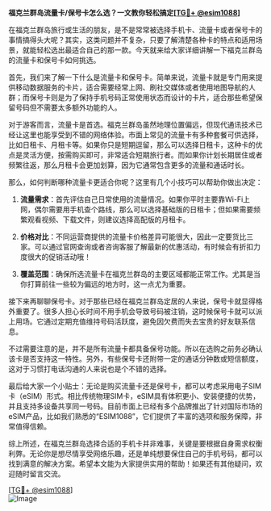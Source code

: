 **福克兰群岛流量卡/保号卡怎么选？一文教你轻松搞定[[TG💪+ @esim1088](https://t.me/s/esim1088)]**

在福克兰群岛旅行或生活的朋友，是不是常常被选择手机卡、流量卡或者保号卡的事情搞得头大呢？其实，这类问题并不复杂，只要了解清楚各种卡的特点和适用场景，就能轻松选出最适合自己的那一款。今天就来给大家详细讲解一下福克兰群岛的流量卡和保号卡如何挑选。

首先，我们来了解一下什么是流量卡和保号卡。简单来说，流量卡就是专门用来提供移动数据服务的卡片，适合需要经常上网、刷社交媒体或者使用地图导航的人群；而保号卡则是为了保持手机号码正常使用状态而设计的卡片，适合那些希望保留号码但不需要太多额外功能的人。

对于游客而言，流量卡是首选。福克兰群岛虽然地理位置偏远，但现代通讯技术已经让这里也能享受到不错的网络体验。市面上常见的流量卡有多种套餐可供选择，比如日租卡、月租卡等。如果你只是短期逗留，那么可以选择日租卡，这种卡的优点是灵活方便，按需购买即可，非常适合短期旅行者。而如果你计划长期居住或者频繁往返，那么月租卡会更加划算，因为它通常包含更多的流量和通话时长。

那么，如何判断哪种流量卡更适合你呢？这里有几个小技巧可以帮助你做出决定：

1. **流量需求**：首先评估自己日常使用的流量情况。如果你平时主要靠Wi-Fi上网，偶尔需要用手机查个路线，那么可以选择基础版的日租卡；但如果需要频繁观看视频、下载文件，则建议选择高配版的月租卡。
   
2. **价格对比**：不同运营商提供的流量卡价格差异可能很大，因此一定要货比三家。可以通过官网查询或者咨询客服了解最新的优惠活动，有时候会有折扣力度很大的促销活动哦！

3. **覆盖范围**：确保所选流量卡在福克兰群岛的主要区域都能正常工作。尤其是当你打算前往一些较为偏远的地方时，这一点尤为重要。

接下来再聊聊保号卡。对于那些已经在福克兰群岛定居的人来说，保号卡就显得格外重要了。很多人担心长时间不用手机会导致号码被注销，这时候保号卡就可以派上用场。它通过定期充值维持号码活跃度，避免因欠费而失去宝贵的好友联系信息。

不过需要注意的是，并不是所有流量卡都具备保号功能。所以在选购之前务必确认该卡是否支持这一特性。另外，有些保号卡还附带一定的通话分钟数或短信额度，这对于习惯打电话沟通的人来说也是个不错的选择。

最后给大家一个小贴士：无论是购买流量卡还是保号卡，都可以考虑采用电子SIM卡（eSIM）形式。相比传统物理SIM卡，eSIM具有体积更小、安装便捷的优势，并且支持多设备共享同一号码。目前市面上已经有多个品牌推出了针对国际市场的eSIM产品，比如我们熟悉的“ESIM1088”，它们提供了丰富的选项和服务保障，非常值得信赖。

综上所述，在福克兰群岛选择合适的手机卡并非难事，关键是要根据自身需求权衡利弊。无论你是想尽情享受网络乐趣，还是单纯想要保住自己的手机号码，都可以找到满意的解决方案。希望本文能为大家提供实用的帮助！如果还有其他疑问，欢迎随时留言交流。

[[TG💪+ @esim1088](https://t.me/s/esim1088)]  
![Image](https://i.postimg.cc/4NQfJmqS/Snipaste-2025-05-13-00-14-12.png)